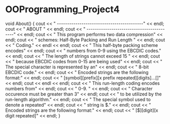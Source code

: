 OOProgramming_Project4
======================

void About()
{
    cout << " ------------------------------------------" << endl;
    cout << "                   ABOUT                   " << endl;
    cout << " ------------------------------------------" << endl;
    cout << " This program performs two data compression" << endl;
    cout << " schemes: Half-Byte Packing and Run Length " << endl;
    cout << " Coding." << endl << endl;
    cout << " This half-byte packing scheme encodes" << endl;
    cout << " numbers from 0-9 using the EBCDIC codes." << endl;
    cout << " The length of strings cannot exceed 15  " << endl;
    cout << " because EBCDIC codes from 0-15 are being used" << endl;
    cout << " The special character is represented by an" << endl;
    cout << " 8-bit EBCDIC code." << endl;
    cout << " Encoded strings are the following format:" << endl;
    cout << " [symbol][prefix][x prefix repeated][digits]...[]" << endl;
    cout << endl << endl;
    cout << " This run-length coding encodes numbers from" << endl;
    cout << " 0-9. " << endl;
    cout << " Character occurence must be greater than 3" << endl;
    cout << " to be utilized by the run-length algorithm." << endl;
    cout << " The special symbol used to denote a repeated" << endl;
    cout << " string is $." << endl;
    cout << " Encoded strings are the following format:" << endl;
    cout << " [$][digit][x digit repeated]" << endl;
}

